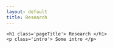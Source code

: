 ```yaml
---
layout: default
title: Research
---
```


<div class='post'>

	<h1 class='pageTitle'> Research </h1>
	<p class='intro'> Some intro </p>
	
</div>